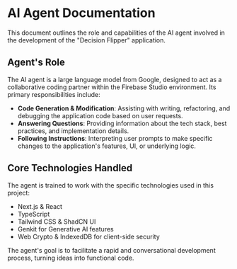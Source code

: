 # AI Agent Documentation

This document outlines the role and capabilities of the AI agent involved in the development of the "Decision Flipper" application.

## Agent's Role

The AI agent is a large language model from Google, designed to act as a collaborative coding partner within the Firebase Studio environment. Its primary responsibilities include:

-   **Code Generation & Modification**: Assisting with writing, refactoring, and debugging the application code based on user requests.
-   **Answering Questions**: Providing information about the tech stack, best practices, and implementation details.
-   **Following Instructions**: Interpreting user prompts to make specific changes to the application's features, UI, or underlying logic.

## Core Technologies Handled

The agent is trained to work with the specific technologies used in this project:

-   Next.js & React
-   TypeScript
-   Tailwind CSS & ShadCN UI
-   Genkit for Generative AI features
-   Web Crypto & IndexedDB for client-side security

The agent's goal is to facilitate a rapid and conversational development process, turning ideas into functional code.